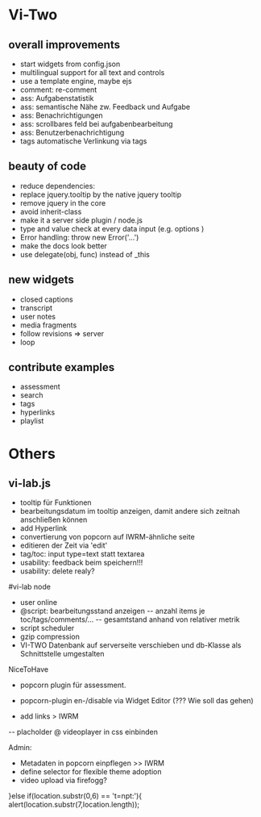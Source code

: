 
# Vi-Two
## overall improvements
- start widgets from config.json
- multilingual support for all text and controls
- use a template engine, maybe ejs
- comment: re-comment
- ass: Aufgabenstatistik 
- ass: semantische Nähe zw. Feedback und Aufgabe
- ass: Benachrichtigungen
- ass: scrollbares feld bei aufgabenbearbeitung
- ass: Benutzerbenachrichtigung
- tags automatische Verlinkung via tags


## beauty of code 
- reduce dependencies: 
 - replace jquery.tooltip by the native jquery tooltip
 - remove jquery in the core
 - avoid inherit-class
 - make it a server side plugin / node.js
- type and value check at every data input (e.g. options ) 
- Error handling: throw new Error('...')
- make the docs look better
- use delegate(obj, func) instead of _this


## new widgets
- closed captions
- transcript
- user notes
- media fragments 
- follow revisions => server
- loop


## contribute examples
- assessment
- search
- tags
- hyperlinks
- playlist



# Others

## vi-lab.js
- tooltip für Funktionen
- bearbeitungsdatum im tooltip anzeigen, damit andere sich zeitnah anschließen können
- add Hyperlink
- convertierung von popcorn auf IWRM-ähnliche seite 
- editieren der Zeit via 'edit'
- tag/toc: input type=text statt textarea
- usability: feedback beim speichern!!!
- usability: delete realy?

#vi-lab node
- user online
- @script: bearbeitungsstand anzeigen
-- anzahl items je toc/tags/comments/...
-- gesamtstand anhand von relativer metrik
- script scheduler
- gzip compression
- VI-TWO Datenbank auf serverseite verschieben und db-Klasse als Schnittstelle umgestalten








NiceToHave

- popcorn plugin für assessment.

- popcorn-plugin en-/disable via Widget Editor (??? Wie soll das gehen)
- add links > IWRM

-- placholder @ videoplayer in css einbinden


Admin:
- Metadaten in popcorn einpflegen >> IWRM
- define selector for flexible theme adoption
- video upload via firefogg? 

}else if(location.substr(0,6) == 't=npt:'){
	alert(location.substr(7,location.length));

